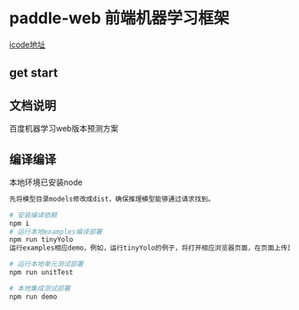 # paddle-web 前端机器学习框架

[icode地址](http://icode.baidu.com/repos/baidu/mms/paddle-web-demo/tree/master)

## get start

## 文档说明

百度机器学习web版本预测方案

## 编译编译

本地环境已安装node


```bash
先将模型目录models修改成dist，确保推理模型能够通过请求找到。

# 安装编译依赖
npm i
# 运行本地examples编译部署
npm run tinyYolo
运行examples相应demo，例如，运行tinyYolo的例子，将打开相应浏览器页面，在页面上传具有头像的图片将会框选人脸。

# 运行本地单元测试部署
npm run unitTest

# 本地集成测试部署
npm run demo
```
